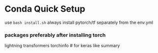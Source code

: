 # Conda Quick Setup

use `bash install.sh`
always install pytorch/tf separately from the env.yml

### packages preferably after installing torch

lightning
transformers
torchinfo # for keras like summary
